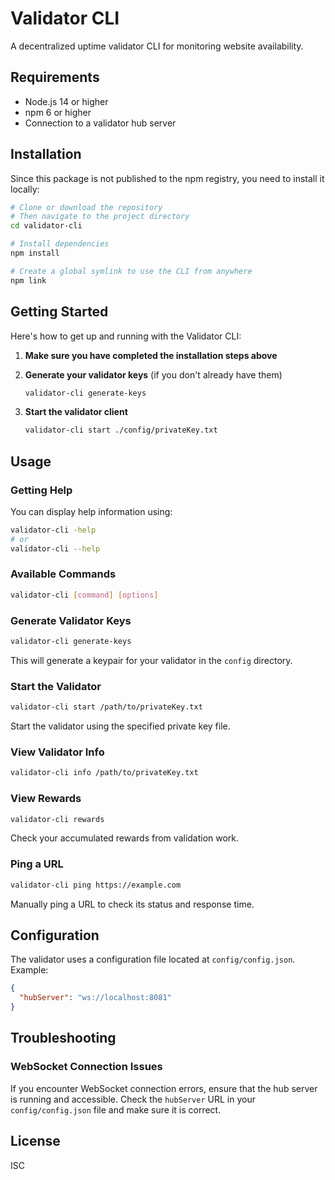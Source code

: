 # Validator CLI

A decentralized uptime validator CLI for monitoring website availability.

## Requirements

- Node.js 14 or higher
- npm 6 or higher
- Connection to a validator hub server

## Installation

Since this package is not published to the npm registry, you need to install it locally:

```bash
# Clone or download the repository
# Then navigate to the project directory
cd validator-cli

# Install dependencies
npm install

# Create a global symlink to use the CLI from anywhere
npm link
```

## Getting Started

Here's how to get up and running with the Validator CLI:

1. **Make sure you have completed the installation steps above**

2. **Generate your validator keys** (if you don't already have them)
   ```bash
   validator-cli generate-keys
   ```

3. **Start the validator client**
   ```bash
   validator-cli start ./config/privateKey.txt
   ```

## Usage

### Getting Help

You can display help information using:

```bash
validator-cli -help
# or
validator-cli --help
```

### Available Commands

```bash
validator-cli [command] [options]
```

### Generate Validator Keys

```bash
validator-cli generate-keys
```

This will generate a keypair for your validator in the `config` directory.

### Start the Validator

```bash
validator-cli start /path/to/privateKey.txt
```

Start the validator using the specified private key file.

### View Validator Info

```bash
validator-cli info /path/to/privateKey.txt
```

### View Rewards

```bash
validator-cli rewards
```

Check your accumulated rewards from validation work.

### Ping a URL

```bash
validator-cli ping https://example.com
```

Manually ping a URL to check its status and response time.

## Configuration

The validator uses a configuration file located at `config/config.json`. Example:

```json
{
  "hubServer": "ws://localhost:8081"
}
```

## Troubleshooting

### WebSocket Connection Issues

If you encounter WebSocket connection errors, ensure that the hub server is running and accessible. Check the `hubServer` URL in your `config/config.json` file and make sure it is correct.

## License

ISC
